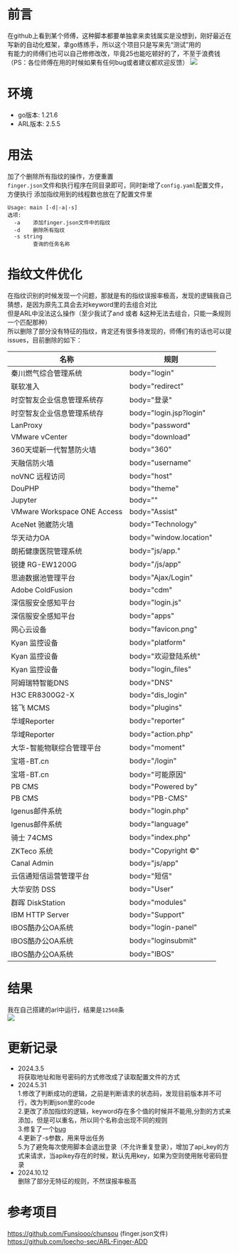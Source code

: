 # 前言
在github上看到某个师傅，这种脚本都要单独拿来卖钱属实是没想到，刚好最近在写新的自动化框架，拿go练练手，所以这个项目只是写来先“测试”用的<br>
有能力的师傅们也可以自己修修改改，毕竟25也能吃顿好的了，不至于浪费钱<br>
（PS：各位师傅在用的时候如果有任何bug或者建议都欢迎反馈）
![](https://github.com/Ernket/ARL-Finger-ADD-Go/blob/48087cc2de0d65fa72e6a2d81beeeed329140f66/png/1.png)

# 环境
- go版本: 1.21.6
- ARL版本: 2.5.5

# 用法
加了个删除所有指纹的操作，方便重置<br>
`finger.json`文件和执行程序在同目录即可，同时新增了`config.yaml`配置文件，方便执行
添加指纹用到的线程数也放在了配置文件里
```
Usage: main [-d|-a|-s]
选项:
  -a	添加finger.json文件中的指纹
  -d	删除所有指纹
  -s string
    	查询的任务名称

```

# 指纹文件优化
在指纹识别的时候发现一个问题，那就是有的指纹误报率极高，发现的逻辑我自己猜想，是因为原先工具会去对keyword里的去组合对比<br>
但是ARL中没法这么操作（至少我试了and 或者 &这种无法去组合，只能一条规则一个匹配那种）<br>
所以删除了部分没有特征的指纹，肯定还有很多待发现的，师傅们有的话也可以提issues，目前删除的如下：<br>

| 名称                          | 规则                     |
| --------------------------- | ---------------------- |
| 秦川燃气综合管理系统                  | body="login"           |
| 联软准入                        | body="redirect"        |
| 时空智友企业信息管理系统存               | body="登录"              |
| 时空智友企业信息管理系统存               | body="login.jsp?login" |
| LanProxy                    | body="password"        |
| VMware vCenter              | body="download"        |
| 360天堤新一代智慧防火墙               | body="360"             |
| 天融信防火墙                      | body="username"        |
| noVNC 远程访问                  | body="host"            |
| DouPHP                      | body="theme"           |
| Jupyter                     | body=""                |
| VMware Workspace ONE Access | body="Assist"          |
| AceNet 驰崴防火墙                | body="Technology"      |
| 华天动力OA                      | body="window.location" |
| 朗拓健康医院管理系统                  | body="js/app."         |
| 锐捷 RG-EW1200G               | body="/js/app"         |
| 思迪数据池管理平台                   | body="Ajax/Login"      |
| Adobe ColdFusion            | body="cdm"             |
| 深信服安全感知平台                   | body="login.js"        |
| 深信服安全感知平台                   | body="apps"            |
| 网心云设备                       | body="favicon.png"     |
| Kyan 监控设备                   | body="platform"        |
| Kyan 监控设备                   | body="欢迎登陆系统"          |
| Kyan 监控设备                   | body="login_files"     |
| 阿姆瑞特智能DNS                   | body="DNS"             |
| H3C ER8300G2-X              | body="dis_login"       |
| 铭飞 MCMS                     | body="plugins"         |
| 华域Reporter                  | body="reporter"        |
| 华域Reporter                  | body="action.php"      |
| 大华-智能物联综合管理平台               | body="moment"          |
| 宝塔-BT.cn                    | body="/login"          |
| 宝塔-BT.cn                    | body="可能原因"            |
| PB CMS                      | body="Powered by"      |
| PB CMS                      | body="PB-CMS"          |
| Igenus邮件系统                  | body="login.php"       |
| Igenus邮件系统                  | body="language"        |
| 骑士 74CMS                    | body="index.php"       |
| ZKTeco 系统                   | body="Copyright ©"     |
| Canal Admin                 | body="js/app"          |
| 云信通短信运营管理平台                 | body="短信"              |
| 大华安防 DSS                    | body="User"            |
| 群晖 DiskStation              | body="modules"         |
| IBM HTTP Server             | body="Support"         |
| IBOS酷办公OA系统                 | body="login-panel"     |
| IBOS酷办公OA系统                 | body="loginsubmit"     |
| IBOS酷办公OA系统                 | body="IBOS"            |


# 结果
我在自己搭建的arl中运行，结果是`12568`条<br>
![](https://github.com/Ernket/ARL-Finger-ADD-Go/blob/main/png/2.png)

# 更新记录

- 2024.3.5
<br>将获取地址和账号密码的方式修改成了读取配置文件的方式<br>
- 2024.5.31
<br>1.修改了判断成功的逻辑，之前是判断请求的状态码，发现目前版本并不可行，改为判断json里的code<br>
2.更改了添加指纹的逻辑，keyword存在多个值的时候并不能用,分割的方式来添加，但是可以重名，所以同个名称会出现不同的规则<br>
3.修复了一个[bug](https://github.com/Ernket/ARL-Finger-ADD-Go/issues/2)<br>
4.更新了-s参数，用来导出任务<br>
5.为了避免每次使用脚本会退出登录（不允许重复登录），增加了api_key的方式来请求，当apikey存在的时候，默认先用key，如果为空则使用账号密码登录<br>
- 2024.10.12
<br>删除了部分无特征的规则，不然误报率极高

# 参考项目
https://github.com/Funsiooo/chunsou  (finger.json文件)<br>
https://github.com/loecho-sec/ARL-Finger-ADD
